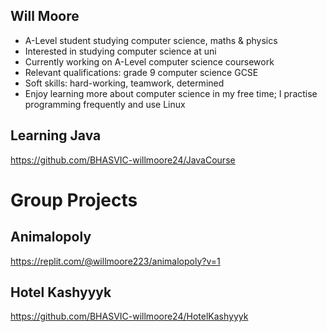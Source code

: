 ## Will Moore

- A-Level student studying computer science, maths & physics  
- Interested in studying computer science at uni  
- Currently working on A-Level computer science coursework
- Relevant qualifications: grade 9 computer science GCSE
- Soft skills: hard-working, teamwork, determined
- Enjoy learning more about computer science in my free time; I practise programming frequently and use Linux

## Learning Java

https://github.com/BHASVIC-willmoore24/JavaCourse  


# Group Projects

## Animalopoly
https://replit.com/@willmoore223/animalopoly?v=1  

## Hotel Kashyyyk
https://github.com/BHASVIC-willmoore24/HotelKashyyyk  
